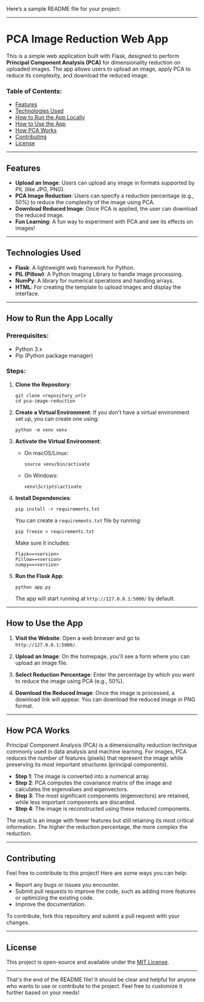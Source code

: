 Here’s a sample README file for your project:

---

# PCA Image Reduction Web App

This is a simple web application built with Flask, designed to perform **Principal Component Analysis (PCA)** for dimensionality reduction on uploaded images. The app allows users to upload an image, apply PCA to reduce its complexity, and download the reduced image.

### Table of Contents:
- [Features](#features)
- [Technologies Used](#technologies-used)
- [How to Run the App Locally](#how-to-run-the-app-locally)
- [How to Use the App](#how-to-use-the-app)
- [How PCA Works](#how-pca-works)
- [Contributing](#contributing)
- [License](#license)

---

## Features

- **Upload an Image**: Users can upload any image in formats supported by PIL (like JPG, PNG).
- **PCA Image Reduction**: Users can specify a reduction percentage (e.g., 50%) to reduce the complexity of the image using PCA.
- **Download Reduced Image**: Once PCA is applied, the user can download the reduced image.
- **Fun Learning**: A fun way to experiment with PCA and see its effects on images!

---

## Technologies Used

- **Flask**: A lightweight web framework for Python.
- **PIL (Pillow)**: A Python Imaging Library to handle image processing.
- **NumPy**: A library for numerical operations and handling arrays.
- **HTML**: For creating the template to upload images and display the interface.

---

## How to Run the App Locally

### Prerequisites:
- Python 3.x
- Pip (Python package manager)

### Steps:

1. **Clone the Repository**:
    ```
    git clone <repository_url>
    cd pca-image-reduction
    ```

2. **Create a Virtual Environment**:
    If you don't have a virtual environment set up, you can create one using:
    ```
    python -m venv venv
    ```

3. **Activate the Virtual Environment**:
    - On macOS/Linux:
      ```
      source venv/bin/activate
      ```
    - On Windows:
      ```
      venv\Scripts\activate
      ```

4. **Install Dependencies**:
    ```
    pip install -r requirements.txt
    ```

    You can create a `requirements.txt` file by running:
    ```
    pip freeze > requirements.txt
    ```
    Make sure it includes:
    ```
    Flask==<version>
    Pillow==<version>
    numpy==<version>
    ```

5. **Run the Flask App**:
    ```
    python app.py
    ```

    The app will start running at `http://127.0.0.1:5000/` by default.

---

## How to Use the App

1. **Visit the Website**: Open a web browser and go to `http://127.0.0.1:5000/`.

2. **Upload an Image**: On the homepage, you'll see a form where you can upload an image file.

3. **Select Reduction Percentage**: Enter the percentage by which you want to reduce the image using PCA (e.g., 50%).

4. **Download the Reduced Image**: Once the image is processed, a download link will appear. You can download the reduced image in PNG format.

---

## How PCA Works

Principal Component Analysis (PCA) is a dimensionality reduction technique commonly used in data analysis and machine learning. For images, PCA reduces the number of features (pixels) that represent the image while preserving its most important structures (principal components).

- **Step 1**: The image is converted into a numerical array.
- **Step 2**: PCA computes the covariance matrix of the image and calculates the eigenvalues and eigenvectors.
- **Step 3**: The most significant components (eigenvectors) are retained, while less important components are discarded.
- **Step 4**: The image is reconstructed using these reduced components.

The result is an image with fewer features but still retaining its most critical information. The higher the reduction percentage, the more complex the reduction.

---

## Contributing

Feel free to contribute to this project! Here are some ways you can help:
- Report any bugs or issues you encounter.
- Submit pull requests to improve the code, such as adding more features or optimizing the existing code.
- Improve the documentation.

To contribute, fork this repository and submit a pull request with your changes.

---

## License

This project is open-source and available under the [MIT License](LICENSE).

---

That's the end of the README file! It should be clear and helpful for anyone who wants to use or contribute to the project. Feel free to customize it further based on your needs!